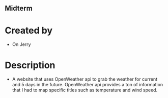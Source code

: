 ## Midterm

# Created by
+ On Jerry
# Description
+ A website that uses OpenWeather api to grab the weather for current and 5 days in the future. OpenWeather api provides a ton of information that I had to map specific titles such as temperature and wind speed.